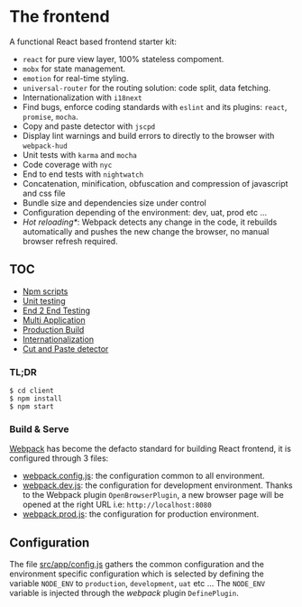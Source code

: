 # The frontend

A functional React based frontend starter kit:

* `react` for pure view layer, 100% stateless compoment.  
* `mobx` for state management.
* `emotion` for real-time styling.
* `universal-router` for the routing solution: code split, data fetching. 
* Internationalization with `i18next`
* Find bugs, enforce coding standards with `eslint` and its plugins: `react`, `promise`, `mocha`.
* Copy and paste detector with `jscpd`
* Display lint warnings and build errors to directly to the browser with `webpack-hud`
* Unit tests with `karma` and `mocha`
* Code coverage with `nyc`
* End to end tests with `nightwatch`
* Concatenation, minification, obfuscation and compression of javascript and css file
* Bundle size and dependencies size under control
* Configuration depending of the environment: dev, uat, prod etc ...
* _Hot reloading\*_: Webpack detects any change in the code, it rebuilds automatically and pushes the new change the browser, no manual browser refresh required.

## TOC

* [Npm scripts](npmscripts.md)    
* [Unit testing](unittesting.md)    
* [End 2 End Testing](end2endtest.md)    
* [Multi Application](multiapp.md)    
* [Production Build](productionbuild.md)
* [Internationalization](internationalization.md)    
* [Cut and Paste detector](cutandpastedetector.md)   

### TL;DR

```text
$ cd client
$ npm install
$ npm start
```

### Build & Serve

[Webpack](https://webpack.github.io/) has become the defacto standard for building React frontend, it is configured through 3 files:

* [webpack.config.js](https://github.com/FredericHeem/starhackit/tree/3c8df5eeddc6e36c0110f10530d2ef62fbb0f49b/client/webpack.config.js): the configuration common to all environment.
* [webpack.dev.js](https://github.com/FredericHeem/starhackit/tree/3c8df5eeddc6e36c0110f10530d2ef62fbb0f49b/client/webpack.dev.js): the configuration for development environment. Thanks to the Webpack plugin `OpenBrowserPlugin`, a new browser page will be opened at the right URL i.e: `http://localhost:8080`
* [webpack.prod.js](https://github.com/FredericHeem/starhackit/tree/3c8df5eeddc6e36c0110f10530d2ef62fbb0f49b/client/webpack.prod.js): the configuration for production environment.

## Configuration

The file [src/app/config.js](https://github.com/FredericHeem/starhackit/tree/3c8df5eeddc6e36c0110f10530d2ef62fbb0f49b/client/src/app/config.js) gathers the common configuration and the environment specific configuration which is selected by defining the variable `NODE_ENV` to `production`, `development`, `uat` etc ... The `NODE_ENV` variable is injected through the _webpack_ plugin `DefinePlugin`.

